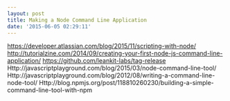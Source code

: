 ```yaml
---
layout: post
title: Making a Node Command Line Application
date: '2015-06-05 02:29:11'
---
```


https://developer.atlassian.com/blog/2015/11/scripting-with-node/
http://tutorialzine.com/2014/09/creating-your-first-node-js-command-line-application/
https://github.com/leankit-labs/tag-release
Http://javascriptplayground.com/blog/2015/03/node-command-line-tool/
Http://javascriptplayground.com/blog/2012/08/writing-a-command-line-node-tool/
Http://blog.npmjs.org/post/118810260230/building-a-simple-command-line-tool-with-npm
